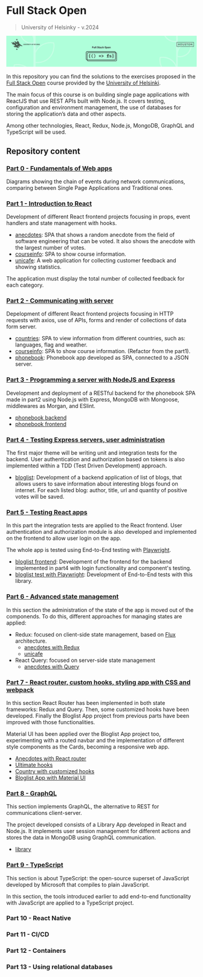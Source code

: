 # Full Stack Open
> University of Helsinky - v.2024

![Full Stack Open header](fullstackopen_header.png)

In this repository you can find the solutions to the exercises proposed in the [Full Stack Open](https://fullstackopen.com/) course provided by the [University of Helsinki](https://www.helsinki.fi/en).

The main focus of this course is on building single page applications with ReactJS that use REST APIs built with Node.js. It covers testing, configuration and environment management, the use of databases for storing the application’s data and other aspects.

Among other technologies, React, Redux, Node.js, MongoDB, GraphQL and TypeScript will be used.

## Repository content
### [Part 0 - Fundamentals of Web apps](/part0/)

Diagrams showing the chain of events during network communications, comparing between Single Page Applications and  Traditional ones.

### [Part 1 - Introduction to React](/part1/)

Development of different React frontend projects focusing in props, event handlers and state management with hooks.

- [anecdotes](/part1/anecdotes/): SPA that shows a random anecdote from the field of software engineering that can be voted. It also shows the anecdote with the largest number of votes.
- [courseinfo](/part1/courseinfo/): SPA to show course information.
- [unicafe](/part1/unicafe/): A web application for collecting customer feedback and showing statistics.

The application must display the total number of collected feedback for each category. 

### [Part 2 - Communicating with server](/part2/)

Depelopment of different React frontend projects focusing in HTTP requests with axios, use of APIs, forms and render of collections of data form server.

- [countries](/part2/countries/): SPA  to view information from different countries, such as: languages, flag and weather.
- [courseinfo](/part2/courseinfo/): SPA to show course information. (Refactor from the part1).
- [phonebook](/part2/phonebook/): Phonebook app developed as SPA, connected to a JSON server.

### [Part 3 - Programming a server with NodeJS and Express](/part3/)

Development and deployment of a RESTful backend for the phonebook SPA made in part2 using Node.js with Express, MongoDB with Mongoose, middlewares as Morgan, and ESlint.

- [phonebook backend](/part3/backend/phonebook/)
- [phonebook frontend](/part3/frontend/phonebook/)

### [Part 4 - Testing Express servers, user administration](/part4/)

The first major theme will be writing unit and integration tests for the backend. User authentication and authorization based on tokens is also implemented within a TDD (Test Driven Development) approach.

- [bloglist](/part4/bloglist/): Development of a backend application of list of blogs, that allows users to save information about interesting blogs found on internet. For each listed blog: author, title, url and quantity of positive votes will be saved.

### [Part 5 - Testing React apps](/part5/)

In this part the integration tests are applied to the React frontend. User authentication and authorization module is also developed and implemented on the frontend to allow user login on the app.

The whole app is tested using End-to-End testing with [Playwright](https://playwright.dev/).

- [bloglist frontend](/part5/bloglist/frontend/): Development of the frontend for the backend implemented in part4 with login functionality and component's testing.
- [bloglist test with Playwright](/part5/bloglist/playwright/): Development of End-to-End tests with this library.

### [Part 6 - Advanced state management](/part6/)

In this section the administration of the state of the app is moved out of the componends. To do this, different approaches for managing states are applied:
- Redux: focused on client-side state management, based on [Flux](https://facebookarchive.github.io/flux/docs/in-depth-overview/) architecture.
    - [anecdotes with Redux](/part6/anecdotes-redux/)
    - [unicafe](/part6/unicafe-redux/)
- React Query: focused on server-side state management
    - [anecdotes with Query](/part6/anecdotes-query/)

### [Part 7 - React router, custom hooks, styling app with CSS and webpack](/part7/)

In this section React Router has been implemented in both state frameworks: Redux and Query. Then, some customized hooks have been developed. Finally the Bloglist App project from previous parts have been improved with those functionalities. 

Material UI has been applied over the Bloglist App project too, experimenting with a routed navbar and the implementation of different style components as the Cards, becoming a responsive web app.

- [Anecdotes with React router](/part7/anecdotes-routed/)
- [Ultimate hooks](/part7/ultimate-hooks/)
- [Country with customized hooks](/part7/country-hook/)
- [Bloglist App with Material UI](/part7/bloglist/)

### [Part 8 - GraphQL](/part8/)

This section implements GraphQL, the alternative to REST for communications client-server. 

The project developed consists of a Library App developed in React and Node.js. It implements user session management for different actions and stores the data in MongoDB using GraphQL communication.

- [library](/part8/library/)

### [Part 9 - TypeScript](/part9/)

This section is about TypeScript: the open-source superset of JavaScript developed by Microsoft that compiles to plain JavaScript.

In this section, the tools introduced earlier to add end-to-end functionality with JavaScript are applied to a TypeScript project.

### Part 10 - React Native
### Part 11 - CI/CD
### Part 12 - Containers
### Part 13 - Using relational databases